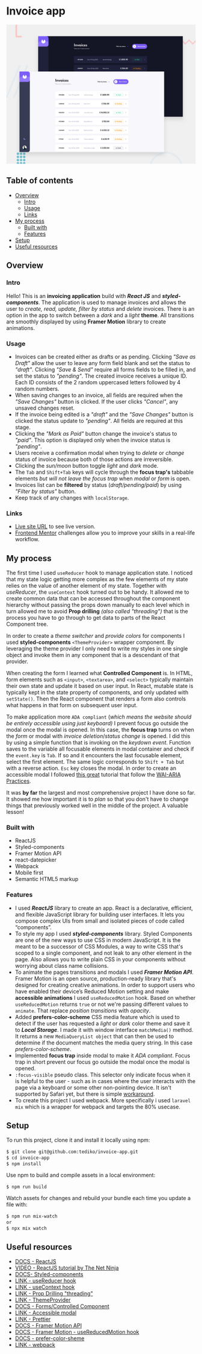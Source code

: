 # Invoice app

![Design preview for the Invoice app coding challenge](./src/assets/preview.jpg)

## Table of contents

-   [Overview](#overview)
    -   [Intro](#intro)
    -   [Usage](#usage)
    -   [Links](#links)
-   [My process](#my-process)
    -   [Built with](#built-with)
    -   [Features](#features)
-   [Setup](#setup)
-   [Useful resources](#useful-resources)

## Overview

### Intro

Hello! This is an **invoicing application** build with **_React JS_** and **_styled-components_**. The application is used to manage invoices and allows the user to _create, read, update, filter by status_ and _delete_ invoices. There is an option in the app to switch between a _dark_ and a _light_ **theme**. All transitions are smoothly displayed by using **Framer Motion** library to create animations.

### Usage

-   Invoices can be created either as drafts or as pending. Clicking _"Save as Draft"_ allow the user to leave any form field blank and set the status to _"draft"_. Clicking _"Save & Send"_ require all forms fields to be filled in, and set the status to _"pending"_. The created invoice receives a unique ID. Each ID consists of the 2 random uppercased letters followed by 4 random numbers.
-   When saving changes to an invoice, all fields are required when the _"Save Changes"_ button is clicked. If the user clicks _"Cancel"_, any unsaved changes reset.
-   If the invoice being edited is a _"draft"_ and the _"Save Changes"_ button is clicked the status update to _"pending"_. All fields are required at this stage.
-   Clicking the _"Mark as Paid"_ button change the invoice's status to _"paid"_. This option is displayed only when the invoice status is _"pending"_.
-   Users receive a confirmation modal when trying to _delete_ or _change_ status of invoice because both of those actions are irreversible.
-   Clicking the _sun/moon_ button toggle _light_ and _dark_ mode.
-   The `Tab` and `Shift+Tab` keys will cycle through the **focus trap's** tabbable elements _but will not leave the focus trap_ when _modal_ or _form_ is open.
-   Invoices list can be **filtered** by status (_draft/pending/paid_) by using _"Filter by status"_ button.
-   Keep track of any changes with `localStorage`.

### Links

-   [Live site URL](https://invoice-tediko.netlify.app/) to see live version.
-   [Frontend Mentor](https://www.frontendmentor.io) challenges allow you to improve your skills in a real-life workflow.

## My process

The first time I used `useReducer` hook to manage application state. I noticed that my state logic getting more complex as the few elements of my state relies on the value of another element of my state. Together with _useReducer_, the `useContext` hook turned out to be handy. It allowed me to create common data that can be accessed throughout the component hierarchy without passing the props down manually to each level which in turn allowed me to avoid **Prop drilling** _(also called "threading")_ that is the process you have to go through to get data to parts of the React Component tree.

In order to create a _theme switcher_ and _provide colors_ for components I used **styled-components** `<ThemeProvider>` wrapper component. By leveraging the theme provider I only need to write my styles in one single object and invoke them in any component that is a descendant of that provider.

When creating the form I learned what **Controlled Component** is. In HTML, form elements such as `<input>`, `<textarea>`, and `<select>` typically maintain their own state and update it based on user input. In React, mutable state is typically kept in the state property of components, and only updated with `setState()`. Then the React component that renders a form also controls what happens in that form on subsequent user input.

To make application more `ADA compliant` (_which means the website should be entirely accessible using just keyboard)_ I prevent focus go outside the modal once the modal is opened. In this case, the **focus trap** turns on when the _form_ or modal with _invoice deletion_/_status change_ is opened. I did this by using a simple function that is invoking on the _keydown event_. Function saves to the variable all focusable elements in modal container and check if the `event.key` is `Tab`. If so and it encounters the last focusable element, select the first element. The same logic corresponds to `Shift + Tab` but with a reverse action. `Esc` key closes the modal. In order to create an accessible modal I followed [this great](https://nainacodes.com/blog/create-an-accessible-and-reusable-react-modal) tutorial that follow the [WAI-ARIA Practices](https://www.w3.org/TR/wai-aria-practices/#dialog_modal).

It was **by far** the largest and most comprehensive project I have done so far. It showed me how important it is to _plan_ so that you don't have to change things that previously worked well in the middle of the project. A valuable lesson!

### Built with

-   ReactJS
-   Styled-components
-   Framer Motion API
-   react-datepicker
-   Webpack
-   Mobile first
-   Semantic HTML5 markup

### Features

-   I used **_ReactJS_** library to create an app. React is a declarative, efficient, and flexible JavaScript library for building user interfaces. It lets you compose complex UIs from small and isolated pieces of code called “components”.
-   To style my app I used **_styled-components_** library. Styled Components are one of the new ways to use CSS in modern JavaScript. It is the meant to be a successor of CSS Modules, a way to write CSS that's scoped to a single component, and not leak to any other element in the page. Also allows you to write plain CSS in your components without worrying about class name collisions.
-   To animate the pages transitions and modals I used **_Framer Motion API_**. Framer Motion is an open source, production-ready library that's designed for creating creative animations. In order to support users who have enabled their device’s Reduced Motion setting and make **accessible animations** I used `useReducedMotion` hook. Based on whether `useReducedMotion` returns `true` or not we're passing different values to `animate`. That replace _position transitions_ with _opacity_.
-   Added **prefers-color-scheme** CSS media feature which is used to detect if the user has requested a _light_ or _dark_ color theme and save it to **_Local Storage_**. I made it with window interface `matchMedia()` method. It returns a new `MediaQueryList object` that can then be used to determine if the document matches the media query string. In this case _prefers-color-scheme_.
-   Implemented **focus trap** inside modal to make it _ADA compliant_. Focus trap in short prevent our focus go outside the modal once the modal is opened.
-   `:focus-visible` pseudo class. This selector only indicate focus when it is helpful to the user - such as in cases where the user interacts with the page via a keyboard or some other non-pointing device. It isn't supported by Safari yet, but there is simple [workaround](https://stackoverflow.com/questions/31402576/enable-focus-only-on-keyboard-use-or-tab-press).
-   To create this project I used webpack. More specifically i used `laravel mix` which is a wrapper for webpack and targets the 80% usecase.

## Setup

To run this project, clone it and install it locally using npm:

```
$ git clone git@github.com:tediko/invoice-app.git
$ cd invoice-app
$ npm install
```

Use npm to build and compile assets in a local environment:

```
$ npm run build
```

Watch assets for changes and rebuild your bundle each time you update a file with:

```
$ npm run mix-watch
or
$ npx mix watch
```

## Useful resources

-   [DOCS - ReactJS](https://reactjs.org/)
-   [VIDEO - ReactJS tutorial by The Net Ninja](https://www.youtube.com/watch?v=j942wKiXFu8&list=PL4cUxeGkcC9gZD-Tvwfod2gaISzfRiP9d)
-   [DOCS- Styled-components](https://styled-components.com/)
-   [LINK - useReducer hook](https://blog.logrocket.com/guide-to-react-usereducer-hook/)
-   [LINK - useContext hook](https://medium.com/technofunnel/usecontext-in-react-hooks-aa9a60b8a461)
-   [LINK - Prop Drilling "threading"](https://kentcdodds.com/blog/prop-drilling)
-   [LINK - ThemeProvider](https://css-tricks.com/a-dark-mode-toggle-with-react-and-themeprovider/)
-   [DOCS - Forms/Controlled Component](https://reactjs.org/docs/forms.html)
-   [LINK - Accessible modal](https://nainacodes.com/blog/create-an-accessible-and-reusable-react-modal)
-   [LINK - Prettier](https://prettier.io/)
-   [DOCS - Framer Motion API](https://www.framer.com/api/motion/)
-   [DOCS - Framer Motion - useReducedMotion hook](https://www.framer.com/docs/guide-accessibility/)
-   [DOCS - prefer-color-sheme](https://developer.mozilla.org/en-US/docs/Web/CSS/@media/prefers-color-scheme)
-   [LINK - webpack](https://laravel-mix.com/docs/6.0/what-is-mix)
